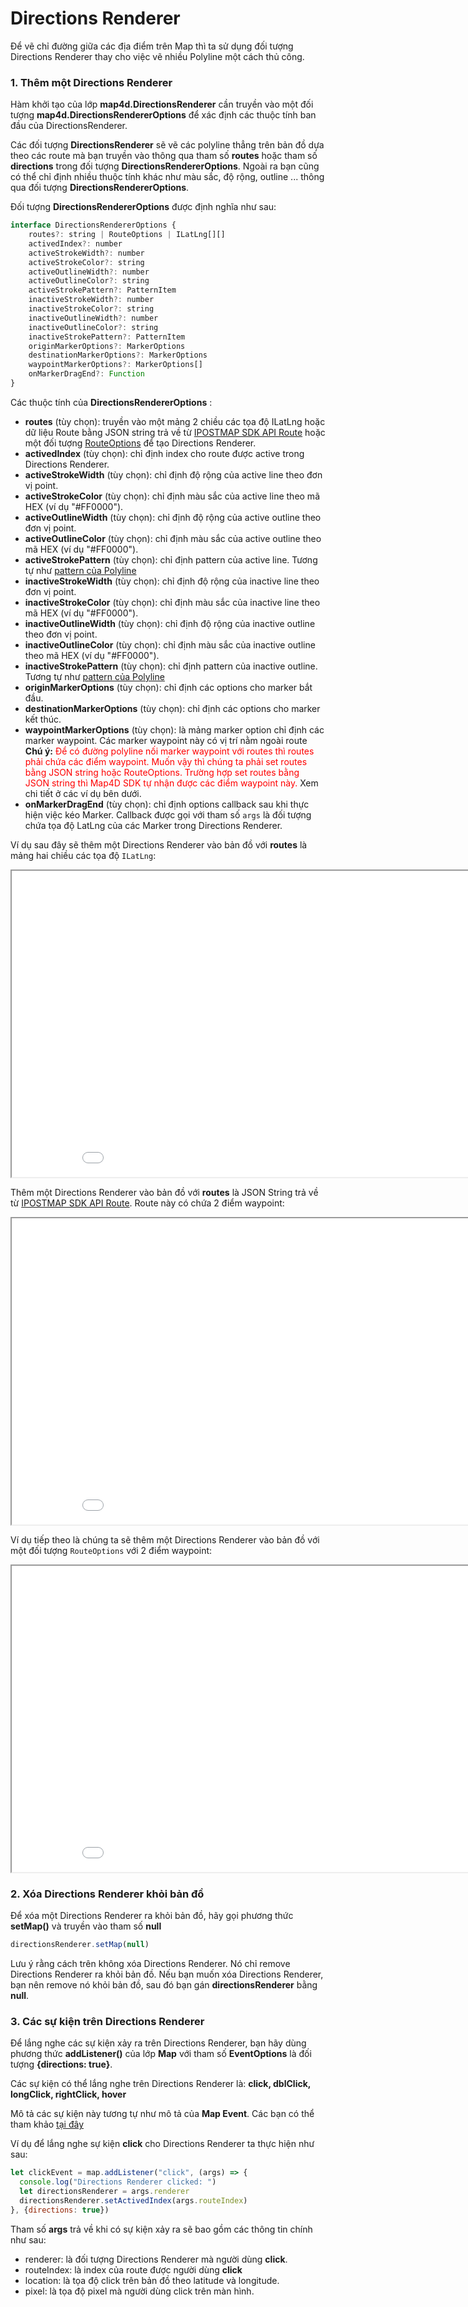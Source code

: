 # Directions Renderer

Để vẽ chỉ đường giữa các địa điểm trên Map thì ta sử dụng đối tượng Directions Renderer thay cho việc vẽ nhiều Polyline một cách thủ công.

### 1. Thêm một Directions Renderer

Hàm khởi tạo của lớp **map4d.DirectionsRenderer** cần truyền vào một đối tượng **map4d.DirectionsRendererOptions** để xác định các thuộc tính
ban đầu của DirectionsRenderer.

Các đối tượng **DirectionsRenderer** sẽ vẽ các polyline thẳng trên bản đồ dựa theo các route mà bạn truyền vào thông qua tham số
**routes** hoặc tham số **directions** trong đối tượng **DirectionsRendererOptions**. Ngoài ra bạn cũng có thể chỉ định nhiều thuộc
tính khác như màu sắc, độ rộng, outline ... thông qua đối tượng **DirectionsRendererOptions**.

Đối tượng **DirectionsRendererOptions** được định nghĩa như sau:

```javascript
interface DirectionsRendererOptions {
    routes?: string | RouteOptions | ILatLng[][]
    activedIndex?: number
    activeStrokeWidth?: number  
    activeStrokeColor?: string
    activeOutlineWidth?: number
    activeOutlineColor?: string
    activeStrokePattern?: PatternItem
    inactiveStrokeWidth?: number
    inactiveStrokeColor?: string
    inactiveOutlineWidth?: number
    inactiveOutlineColor?: string
    inactiveStrokePattern?: PatternItem
    originMarkerOptions?: MarkerOptions
    destinationMarkerOptions?: MarkerOptions
    waypointMarkerOptions?: MarkerOptions[]
    onMarkerDragEnd?: Function
}
```

Các thuộc tính của **DirectionsRendererOptions** :

- **routes** (tùy chọn): truyền vào một mảng 2 chiều các tọa độ ILatLng hoặc dữ liệu Route bằng JSON string trả về từ [IPOSTMAP SDK API Route](/ipostmap-service/api/v1.0/api_route.md)
hoặc một đối tượng [RouteOptions](/ipostmap-map/web/v1.0/reference/directions-renderer.md?id=routeoptions) để tạo Directions Renderer.
- **activedIndex** (tùy chọn): chỉ định index cho route được active trong Directions Renderer.
- **activeStrokeWidth** (tùy chọn): chỉ định độ rộng của active line theo đơn vị point. 
- **activeStrokeColor** (tùy chọn): chỉ định màu sắc của active line theo mã HEX (ví dụ "#FF0000").
- **activeOutlineWidth** (tùy chọn): chỉ định độ rộng của active outline theo đơn vị point. 
- **activeOutlineColor** (tùy chọn): chỉ định màu sắc của active outline theo mã HEX (ví dụ "#FF0000").
- **activeStrokePattern** (tùy chọn): chỉ định pattern của active line. Tương tự như [pattern của Polyline](/ipostmap-map/web/v1.0/guides/polyline.md?id=_4-tạo-một-polyline-sử-dụng-pattern)
- **inactiveStrokeWidth** (tùy chọn): chỉ định độ rộng của inactive line theo đơn vị point.
- **inactiveStrokeColor** (tùy chọn): chỉ định màu sắc của inactive line theo mã HEX (ví dụ "#FF0000").
- **inactiveOutlineWidth** (tùy chọn): chỉ định độ rộng của inactive outline theo đơn vị point.
- **inactiveOutlineColor** (tùy chọn): chỉ định màu sắc của inactive outline theo mã HEX (ví dụ "#FF0000").
- **inactiveStrokePattern** (tùy chọn): chỉ định pattern của inactive outline. Tương tự như [pattern của Polyline](/ipostmap-map/web/v1.0/guides/polyline.md?id=_4-tạo-một-polyline-sử-dụng-pattern)
- **originMarkerOptions** (tùy chọn): chỉ định các options cho marker bắt đầu.
- **destinationMarkerOptions** (tùy chọn): chỉ định các options cho marker kết thúc.
- **waypointMarkerOptions** (tùy chọn): là mảng marker option chỉ định các marker waypoint. Các marker waypoint này có vị trí nằm ngoài route **Chú ý:** <span style="color:red">Để có đường polyline nối marker
waypoint với routes thì routes phải chứa các điểm waypoint. Muốn vậy thì chúng ta phải set routes bằng JSON string hoặc RouteOptions. Trường hợp set routes bằng JSON string thì Map4D SDK tự nhận được các điểm waypoint này.</span>
Xem chi tiết ở các ví dụ bên dưới.
- **onMarkerDragEnd** (tùy chọn): chỉ định options callback sau khi thực hiện việc kéo Marker. Callback được gọi với tham số `args` là đối tượng
chứa tọa độ LatLng của các Marker trong Directions Renderer.

Ví dụ sau đây sẽ thêm một Directions Renderer vào bản đồ với **routes** là mảng hai chiều các tọa độ `ILatLng`:

<iframe src="//jsfiddle.net/duydung2007/fnjhr8x0/embedded/" style="min-width: 914px;" height="490px"></iframe>

Thêm một Directions Renderer vào bản đồ với **routes** là JSON String trả về từ [IPOSTMAP SDK API Route](/ipostmap-service/api/v1.0/api_route.md). Route này có chứa
2 điểm waypoint:

<iframe src="//jsfiddle.net/duydung2007/zkv0rujd/embedded/" style="min-width: 914px;" height="490px"></iframe>

Ví dụ tiếp theo là chúng ta sẽ thêm một Directions Renderer vào bản đồ với một đối tượng `RouteOptions` với 2 điểm waypoint:

<iframe src="//jsfiddle.net/duydung2007/vhn4sb2q/embedded/" style="min-width: 914px;" height="490px"></iframe>

### 2. Xóa Directions Renderer khỏi bản đồ

Để xóa một Directions Renderer ra khỏi bản đồ, hãy gọi phương thức **setMap()** và truyền vào tham số **null**

```javascript
directionsRenderer.setMap(null)
```

Lưu ý rằng cách trên không xóa Directions Renderer. Nó chỉ remove Directions Renderer ra khỏi bản đồ. Nếu bạn muốn xóa Directions Renderer, bạn nên remove nó khỏi bản đồ,
sau đó bạn gán **directionsRenderer** bằng **null**.

### 3. Các sự kiện trên Directions Renderer

Để lắng nghe các sự kiện xảy ra trên Directions Renderer, bạn hãy dùng phương thức **addListener()** của lớp **Map** với tham số **EventOptions**
là đối tượng **{directions: true}**.

Các sự kiện có thể lắng nghe trên Directions Renderer là: **click, dblClick, longClick, rightClick, hover**

Mô tả các sự kiện này tương tự như mô tả của **Map Event**. Các bạn có thể tham khảo [tại đây](/ipostmap-map/web/v1.0/guides/map-events.md)

Ví dụ để lắng nghe sự kiện **click** cho Directions Renderer ta thực hiện như sau:

```javascript
let clickEvent = map.addListener("click", (args) => {
  console.log("Directions Renderer clicked: ")
  let directionsRenderer = args.renderer
  directionsRenderer.setActivedIndex(args.routeIndex)
}, {directions: true})
```

Tham số **args** trả về khi có sự kiện xảy ra sẽ bao gồm các thông tin chính như sau:
- renderer: là đối tượng Directions Renderer mà người dùng **click**.
- routeIndex: là index của route được người dùng **click**
- location: là tọa độ click trên bản đồ theo latitude và longitude.
- pixel: là tọa độ pixel mà người dùng click trên màn hình.

